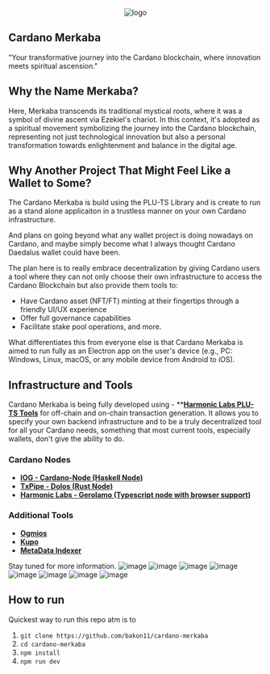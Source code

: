 
<p align="center">
  <img src="https://github.com/user-attachments/assets/f9fa23f8-9b39-4757-8bf2-f0149ebc866b" alt="logo">
</p>

## Cardano Merkaba

"Your transformative journey into the Cardano blockchain, where innovation meets spiritual ascension."

## Why the Name Merkaba?

Here, Merkaba transcends its traditional mystical roots, where it was a symbol of divine ascent via Ezekiel's chariot. In this context, it's adopted as a spiritual movement symbolizing the journey into the Cardano blockchain, representing not just technological innovation but also a personal transformation towards enlightenment and balance in the digital age.

## Why Another Project That Might Feel Like a Wallet to Some?
The Cardano Merkaba is build using the PLU-TS Library and is create to run as a stand alone applicaiton in a trustless manner on your own Cardano infrastructure.

And plans on going beyond what any wallet project is doing nowadays on Cardano, and maybe simply become what I always thought Cardano Daedalus wallet could have been.

The plan here is to really embrace decentralization by giving Cardano users a tool where they can not only choose their own infrastructure to access the Cardano Blockchain but also provide them tools to:

- Have Cardano asset (NFT/FT) minting at their fingertips through a friendly UI/UX experience
- Offer full governance capabilities
- Facilitate stake pool operations, and more.

What differentiates this from everyone else is that Cardano Merkaba is aimed to run fully as an Electron app on the user's device (e.g., PC: Windows, Linux, macOS, or any mobile device from Android to iOS).

## Infrastructure and Tools

Cardano Merkaba is being fully developed using - **[**Harmonic Labs PLU-TS Tools**](https://github.com/HarmonicLabs/ ) for off-chain and on-chain transaction generation. It allows you to specify your own backend infrastructure and to be a truly decentralized tool for all your Cardano needs, something that most current tools, especially wallets, don't give the ability to do.

### Cardano Nodes
- **[IOG - Cardano-Node (Haskell Node)](https://github.com/IntersectMBO/)**
- **[TxPipe - Dolos (Rust Node)](https://github.com/txpipe/)**
- **[Harmonic Labs - Gerolamo (Typescript node with browser support)](https://github.com/HarmonicLabs)**

### Additional Tools
- **[Ogmios](https://github.com/cardanosolutions/ogmios)**
- **[Kupo](https://github.com/cardanosolutions/kupo)**
- **[MetaData Indexer](https://github.com/bakon11/cardano_metadata_indexer)**

Stay tuned for more information.
![image](https://github.com/user-attachments/assets/1eea8a27-23ed-4f04-8c29-e10b9024ee92)
![image](https://github.com/user-attachments/assets/168c78e3-c11d-4100-9a1d-a49c6b84d124)
![image](https://github.com/user-attachments/assets/7e2add18-aec9-439c-83ce-b4c89f84c8cc)
![image](https://github.com/user-attachments/assets/97caef88-c373-4076-9ddc-dd6e08aaf793)
![image](https://github.com/user-attachments/assets/932d1f89-034e-44e7-91be-282a7022d2a0)
![image](https://github.com/user-attachments/assets/a72b35b4-5e05-4b6c-91dd-55cfa08d5a37)
![image](https://github.com/user-attachments/assets/f91db584-483a-4a7a-aa8d-f1cf32192940)
![image](https://github.com/user-attachments/assets/cfc2b39e-cfd5-45ca-a017-fa03f5348387)

## How to run
Quickest way to run this repo atm is to 

1) `git clone https://github.com/bakon11/cardano-merkaba`
2) `cd cardano-merkaba`
3) `npm install`
4) `npm run dev`


